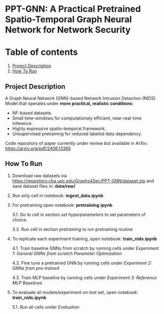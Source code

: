# PPT-GNN: A Practical Pretrained Spatio-Temporal Graph Neural Network for Network Security

# Table of contents
1. [Project Description](#project-description)
2. [How To Run](#how_to_run)

## Project Description
A Graph Neural Network (GNN)-based Network Intrusion Detection (NIDS) Model that operates under **more practical, realistic conditions**: 
- NF-based datasets.
- Small time-windows for computationaly efficient, near-real-time inference.
- Highly expressive spatio-temporal framework.
- Unsupervised pretraining for reduced labeled data dependency.

Code repository of paper currently under review but available in ArXiv: https://arxiv.org/pdf/2406.13365

## How To Run
1. Download raw datasets via https://repository.cba.upc.edu/Graphs4Sec/PPT-GNN/dataset.zip and save dataset files in: **data/raw/**
2. Run only cell in notebook: **ingest_data.ipynb**
3. For pretraining open notebook: **pretraining.ipynb**
   
    3.1. Go to cell in section *set hyperparameters* to set parameters of choice.
   
    3.2. Run cell in section *pretraining* to run pretraining routine
   
4. To replicate each experiment training, open notebook: **train_nids.ipynb**
   
    4.1. Train baseline GNNs from scratch by running cells under *Experiment 1: General GNNs from scratch Parameter Optimization*
  
    4.2. Fine tune a pretrained GNN by running cells under *Experiment 2: GNNs from pre-trained*
  
    4.3. Train MLP baseline by running cells under *Experiment 3: Reference MLP Baselines*
  
5. To evaluate all models/experiment on test set, open notebook: **train_nids.ipynb**
   
    5.1. Run all cells under *Evaluation* 


